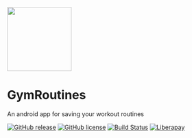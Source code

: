 <img src="https://raw.githubusercontent.com/noahjutz/GymRoutines/master/app/src/main/ic_launcher-playstore.png" width="150px" />

# GymRoutines
An android app for saving your workout routines

[![GitHub release](https://img.shields.io/github/v/release/noahjutz/GymRoutines?include_prereleases&style=for-the-badge)](https://github.com/noahjutz/GymRoutines/releases)
[![GitHub license](https://img.shields.io/github/license/noahjutz/GymRoutines?style=for-the-badge)](https://github.com/noahjutz/GymRoutines)
[![Build Status](https://img.shields.io/travis/noahjutz/GymRoutines/master?style=for-the-badge)](https://travis-ci.org/noahjutz/GymRoutines)
[![Liberapay](https://img.shields.io/badge/-donate-yellow?style=for-the-badge)](https://liberapay.com/noahjutz/donate)
